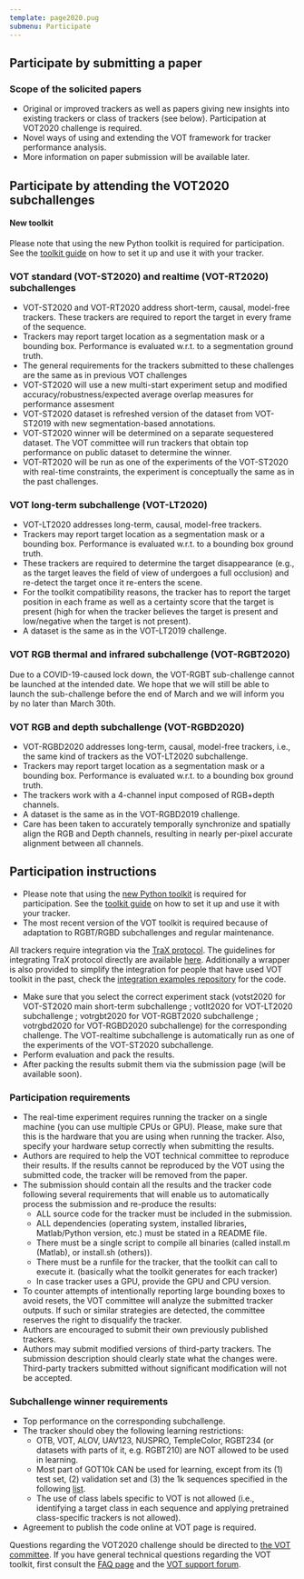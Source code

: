```yaml
---
template: page2020.pug
submenu: Participate
---
```


## Participate by submitting a paper

### Scope of the solicited papers

 * Original or improved trackers as well as papers giving new insights into existing trackers or class of trackers (see below). Participation at VOT2020 challenge is required.
 * Novel ways of using and extending the VOT framework for tracker performance analysis.
 * More information on paper submission will be available later.

## Participate by attending the VOT2020 subchallenges

<div class="alert alert-info" role="alert">
<div class="icon-left"><i class="glyphicon glyphicon-exclamation-sign hugeicon"></i> </div>
<h4>New toolkit</h4>

Please note that using the new Python toolkit is required for participation. See the [toolkit guide](/howto/tutorial_python.html) on how to set it up and use it with your tracker.
</div>



### VOT standard (VOT-ST2020) and realtime (VOT-RT2020) subchallenges
 * VOT-ST2020 and VOT-RT2020 address short-term, causal, model-free trackers. These trackers are required to report the target in every frame of the sequence.
 * Trackers may report target location as a segmentation mask or a bounding box. Performance is evaluated w.r.t. to a segmentation ground truth.
 * The general requirements for the trackers submitted to these challenges are the same as in previous VOT challenges
 * VOT-ST2020 will use a new multi-start experiment setup and modified accuracy/robustness/expected average overlap measures for performance assesment
 * VOT-ST2020 dataset is refreshed version of the dataset from VOT-ST2019 with new segmentation-based annotations.
 * VOT-ST2020 winner will be determined on a separate sequestered dataset. The VOT committee will run trackers that obtain top performance on public dataset to determine the winner.
 * VOT-RT2020 will be run as one of the experiments of the VOT-ST2020 with real-time constraints, the experiment is conceptually the same as in the past challenges.

###  VOT long-term subchallenge (VOT-LT2020)

 * VOT-LT2020 addresses long-term, causal, model-free trackers.
 * Trackers may report target location as a segmentation mask or a bounding box. Performance is evaluated w.r.t. to a bounding box ground truth.
 * These trackers are required to determine the target disappearance (e.g., as the target leaves the field of view of undergoes a full occlusion) and re-detect the target once it re-enters the scene.
 * For the toolkit compatibility reasons, the tracker has to report the target position in each frame as well as a certainty score that the target is present (high for when the tracker believes the target is present and low/negative when the target is not present).
 * A dataset is the same as in the VOT-LT2019 challenge.

###  VOT RGB thermal and infrared subchallenge (VOT-RGBT2020)

Due to a COVID-19-caused lock down, the VOT-RGBT sub-challenge cannot be launched at the intended date. We hope that we will still be able to launch the sub-challenge before the end of March and we will inform you by no later than March 30th.

###  VOT RGB and depth subchallenge (VOT-RGBD2020)

 * VOT-RGBD2020 addresses long-term, causal, model-free trackers, i.e., the same kind of trackers as the VOT-LT2020 subchallenge.
 * Trackers may report target location as a segmentation mask or a bounding box. Performance is evaluated w.r.t. to a bounding box ground truth.
 * The trackers work with a 4-channel input composed of RGB+depth channels.
 * A dataset is the same as in the VOT-RGBD2019 challenge.
 * Care has been taken to accurately temporally synchronize and spatially align the RGB and Depth channels, resulting in nearly per-pixel accurate alignment between all channels.

## Participation instructions

 * Please note that using the [new Python toolkit]() is required for participation. See the [toolkit guide](/howto/tutorial_python.html) on how to set it up and use it with your tracker.
 * The most recent version of the VOT toolkit is required because of adaptation to RGBT/RGBD subchallenges and regular maintenance.

All trackers require integration via the [TraX protocol](https://github.com/votchallenge/trax). The guidelines for integrating TraX protocol directly are available [here](https://trax.readthedocs.io/en/latest/tutorials.html). Additionally a wrapper is also provided to simplify the integration for people that have used VOT toolkit in the past, check the [integration examples repository](https://github.com/votchallenge/integration) for the code.

 * Make sure that you select the correct experiment stack (votst2020 for VOT-ST2020 main short-term subchallenge ; votlt2020 for VOT-LT2020 subchallenge ; votrgbt2020 for VOT-RGBT2020 subchallenge ; votrgbd2020 for VOT-RGBD2020 subchallenge) for the corresponding challenge. The VOT-realtime subchallenge is automatically run as one of the experiments of the VOT-ST2020 subchallenge.
 * Perform evaluation and pack the results.
 * After packing the results submit them via the submission page (will be available soon).

### Participation requirements

 * The real-time experiment requires running the tracker on a single machine (you can use multiple CPUs or GPU). Please, make sure that this is the hardware that you are using when running the tracker. Also, specify your hardware setup correctly when submitting the results.
 * Authors are required to help the VOT technical committee to reproduce their results. If the results cannot be reproduced by the VOT using the submitted code, the tracker will be removed from the paper.
 * The submission should contain all the results and the tracker code following several requirements that will enable us to automatically process the submission and re-produce the results:
   * ALL source code for the tracker must be included in the submission.
   * ALL dependencies (operating system, installed libraries, Matlab/Python version, etc.) must be stated in a README file.
   * There must be a single script to compile all binaries (called install.m (Matlab), or install.sh (others)).
   * There must be a runfile for the tracker, that the toolkit can call to execute it. (basically what the toolkit generates for each tracker)
   * In case tracker uses a GPU, provide the GPU and CPU version.
 * To counter attempts of intentionally reporting large bounding boxes to avoid resets, the VOT committee will analyze the submitted tracker outputs. If such or similar strategies are detected, the committee reserves the right to disqualify the tracker.
 * Authors are encouraged to submit their own previously published trackers.
 * Authors may submit modified versions of third-party trackers. The submission description should clearly state what the changes were. Third-party trackers submitted without significant modification will not be accepted.

### Subchallenge winner requirements

 * Top performance on the corresponding subchallenge.
 * The tracker should obey the following learning restrictions:
	* OTB, VOT, ALOV, UAV123, NUSPRO, TempleColor, RGBT234 (or datasets with parts of it, e.g. RGBT210) are NOT allowed to be used in learning.
	* Most part of GOT10k CAN be used for learning, except from its (1) test set, (2) validation set and (3) the 1k sequences specified in the following [list](res/list0_prohibited_1000.txt).
	* The use of class labels specific to VOT is not allowed (i.e., identifying a target class in each sequence and applying pretrained class-specific trackers is not allowed).
 * Agreement to publish the code online at VOT page is required.


Questions regarding the VOT2020 challenge should be directed to <a href="mailto:gustavojavier.fernandez@ait.ac.at;matej.kristan@fri.uni-lj.si?subject=VOT2020 question">the VOT committee</a>. If you have general technical questions regarding the VOT toolkit, first consult the [FAQ page](/howto/faq.html) and the [VOT support forum](https://groups.google.com/forum/?hl=en#!forum/votchallenge-help).

